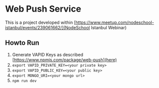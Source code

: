 # Web Push Service

This is a project developed within [https://www.meetup.com/nodeschool-istanbul/events/239061662/](NodeSchool Istanbul Webinar)

## Howto Run

1. Generate VAPID Keys as described [https://www.npmjs.com/package/web-push](here)
2. `export VAPID_PRIVATE_KEY=<your private key>`
3. `export VAPID_PUBLIC_KEY=<your public key>`
4. `export MONGO_URI=<your mongo url>`
5. `npm run dev`
